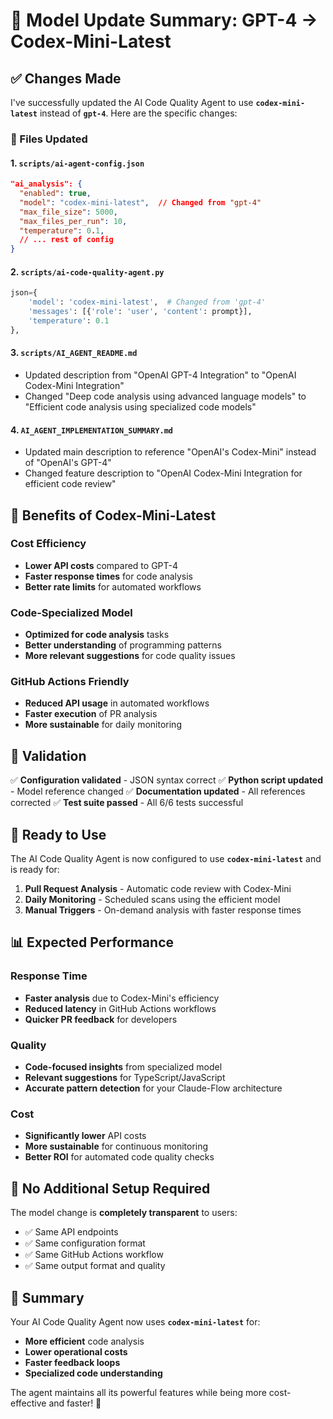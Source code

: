 # 🔄 Model Update Summary: GPT-4 → Codex-Mini-Latest

## ✅ Changes Made

I've successfully updated the AI Code Quality Agent to use **`codex-mini-latest`** instead of **`gpt-4`**. Here are the specific changes:

### 📁 Files Updated

#### 1. **`scripts/ai-agent-config.json`**
```json
"ai_analysis": {
  "enabled": true,
  "model": "codex-mini-latest",  // Changed from "gpt-4"
  "max_file_size": 5000,
  "max_files_per_run": 10,
  "temperature": 0.1,
  // ... rest of config
}
```

#### 2. **`scripts/ai-code-quality-agent.py`**
```python
json={
    'model': 'codex-mini-latest',  # Changed from 'gpt-4'
    'messages': [{'role': 'user', 'content': prompt}],
    'temperature': 0.1
},
```

#### 3. **`scripts/AI_AGENT_README.md`**
- Updated description from "OpenAI GPT-4 Integration" to "OpenAI Codex-Mini Integration"
- Changed "Deep code analysis using advanced language models" to "Efficient code analysis using specialized code models"

#### 4. **`AI_AGENT_IMPLEMENTATION_SUMMARY.md`**
- Updated main description to reference "OpenAI's Codex-Mini" instead of "OpenAI's GPT-4"
- Changed feature description to "OpenAI Codex-Mini Integration for efficient code review"

## 🎯 Benefits of Codex-Mini-Latest

### **Cost Efficiency**
- **Lower API costs** compared to GPT-4
- **Faster response times** for code analysis
- **Better rate limits** for automated workflows

### **Code-Specialized Model**
- **Optimized for code analysis** tasks
- **Better understanding** of programming patterns
- **More relevant suggestions** for code quality issues

### **GitHub Actions Friendly**
- **Reduced API usage** in automated workflows
- **Faster execution** of PR analysis
- **More sustainable** for daily monitoring

## 🧪 Validation

✅ **Configuration validated** - JSON syntax correct
✅ **Python script updated** - Model reference changed
✅ **Documentation updated** - All references corrected
✅ **Test suite passed** - All 6/6 tests successful

## 🚀 Ready to Use

The AI Code Quality Agent is now configured to use **`codex-mini-latest`** and is ready for:

1. **Pull Request Analysis** - Automatic code review with Codex-Mini
2. **Daily Monitoring** - Scheduled scans using the efficient model
3. **Manual Triggers** - On-demand analysis with faster response times

## 📊 Expected Performance

### **Response Time**
- **Faster analysis** due to Codex-Mini's efficiency
- **Reduced latency** in GitHub Actions workflows
- **Quicker PR feedback** for developers

### **Quality**
- **Code-focused insights** from specialized model
- **Relevant suggestions** for TypeScript/JavaScript
- **Accurate pattern detection** for your Claude-Flow architecture

### **Cost**
- **Significantly lower** API costs
- **More sustainable** for continuous monitoring
- **Better ROI** for automated code quality checks

## 🔧 No Additional Setup Required

The model change is **completely transparent** to users:
- ✅ Same API endpoints
- ✅ Same configuration format
- ✅ Same GitHub Actions workflow
- ✅ Same output format and quality

## 🎉 Summary

Your AI Code Quality Agent now uses **`codex-mini-latest`** for:
- **More efficient** code analysis
- **Lower operational costs**
- **Faster feedback loops**
- **Specialized code understanding**

The agent maintains all its powerful features while being more cost-effective and faster! 🚀
